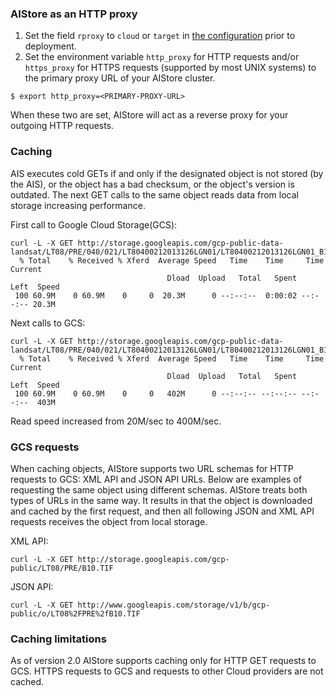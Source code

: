 ### AIStore as an HTTP proxy

1. Set the field `rproxy` to `cloud` or `target` in  [the configuration](../ais/setup/config.sh) prior to deployment.
2. Set the environment variable `http_proxy` for HTTP requests and/or `https_proxy` for HTTPS requests (supported by most UNIX systems) to the primary proxy URL of your AIStore cluster.

```shell
$ export http_proxy=<PRIMARY-PROXY-URL>
```

When these two are set, AIStore will act as a reverse proxy for your outgoing HTTP requests.

### Caching

AIS executes cold GETs if and only if the designated object is not stored (by the AIS), or the object has a bad checksum, or the object's version is outdated. The next GET calls to the same object reads data from local storage increasing performance.


First call to Google Cloud Storage(GCS):

```shell
curl -L -X GET http://storage.googleapis.com/gcp-public-data-landsat/LT08/PRE/040/021/LT80400212013126LGN01/LT80400212013126LGN01_B10.TIF
  % Total    % Received % Xferd  Average Speed   Time    Time     Time  Current
                                   Dload  Upload   Total   Spent    Left  Speed
 100 60.9M    0 60.9M    0     0  20.3M      0 --:--:--  0:00:02 --:--:-- 20.3M

```

Next calls to GCS:

```shell
curl -L -X GET http://storage.googleapis.com/gcp-public-data-landsat/LT08/PRE/040/021/LT80400212013126LGN01/LT80400212013126LGN01_B10.TIF
  % Total    % Received % Xferd  Average Speed   Time    Time     Time  Current
                                   Dload  Upload   Total   Spent    Left  Speed
 100 60.9M    0 60.9M    0     0   402M      0 --:--:-- --:--:-- --:--:--  403M
```

Read speed increased from 20M/sec to 400M/sec.

### GCS requests

When caching objects, AIStore supports two URL schemas for HTTP requests to GCS: XML API and JSON API URLs. Below are examples of requesting the same object using different schemas. AIStore treats both types of URLs in the same way. It results in that the object is downloaded and cached by the first request, and then all following JSON and XML API requests receives the object from local storage.

XML API:

```shell
curl -L -X GET http://storage.googleapis.com/gcp-public/LT08/PRE/B10.TIF
```

JSON API:

```shell
curl -L -X GET http://www.googleapis.com/storage/v1/b/gcp-public/o/LT08%2FPRE%2fB10.TIF
```

### Caching limitations

As of version 2.0 AIStore supports caching only for HTTP GET requests to GCS. HTTPS requests to GCS and requests to other Cloud providers are not cached.

